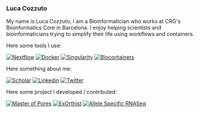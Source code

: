 ### Luca Cozzuto

My name is Luca Cozzuto, I am a Bioinformatician who works at CRG's Bioinformatics Core in Barcelona. I enjoy helping scientists and bioinformaticians trying to simplify their life using workflows and containers. 

Here some tools I use:

[![Nextflow](https://img.shields.io/badge/code-nextflow-brightgreen)](https://www.nextflow.io/)
[![Docker](https://img.shields.io/badge/code-docker-blue)](https://www.docker.com/)
[![Singularity](https://img.shields.io/badge/code-singularity-green)](https://www.sylabs.io/)
[![Biocontainers](https://img.shields.io/badge/resources-biocontainers-orange)](https://biocontainers.pro/)

Here something about me:

[![Scholar](https://img.shields.io/badge/List%20of%20Publication-Google%20Scholar-yellow)](https://scholar.google.it/citations?user=ID_rfS4AAAAJ&hl=it) 
[![Linkedin](https://img.shields.io/badge/LinkedIn-0077B5?&logo=linkedin&logoColor=white)](https://www.linkedin.com/in/cozzuto/)
[![Twitter](https://img.shields.io/badge/Twitter-1DA1F2?logo=twitter&logoColor=white)](https://twitter.com/lucacozzuto)

Here some project I developed / contributed:

[![Master of Pores](https://img.shields.io/badge/Nanopore%20pipeline-Master%20Of%20Pores-black)](https://github.com/biocorecrg/master_of_pores)
[![ExOrthist](https://img.shields.io/badge/Infer%20exon%20orthology%20groups-ExHortist-yellow)](https://github.com/biocorecrg/ExOrthist)
[![Allele Specific RNASeq](https://img.shields.io/badge/Pipeline-Allele%20Specific%20RNAseq-red)](https://github.com/biocorecrg/allele_specific_RNAseq)
